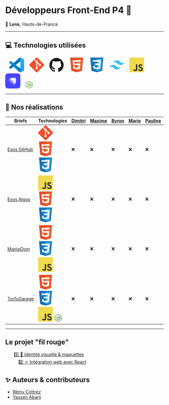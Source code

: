 # Développeurs Front-End P4 🚀

📍 **Lens**, Hauts-de-France

---

## 💻 Technologies utilisées

&nbsp;&nbsp;
![VS Code](./img/vscode.svg)
&nbsp;&nbsp;
![Git](./img/git.svg)
&nbsp;&nbsp;
![GitHub](./img/github.svg)
&nbsp;&nbsp;
![HTML](./img/html.svg)
&nbsp;&nbsp;
![CSS](./img/css.svg)
&nbsp;&nbsp;
![Tailwind](./img/tailwind.svg)
&nbsp;&nbsp;
![JavaScript](./img/javascript.svg)
&nbsp;&nbsp;
![Strapi](./img/strapi.svg)
&nbsp;&nbsp;
<img src="./img/nodejs.svg" width="24" alt="node Logo" />

---

## 🚀 Nos réalisations

| Briefs                                                               | Technologies                                                                                                  | [Dimitri](https://github.com/PandaaxDvlpt) | [Maxime](https://github.com/Maxeile) | [Byron](https://github.com/Drakane) | [Marie](https://github.com/Llewenaa) | [Pauline](https://github.com/Pauline-13) | [Loris](https://github.com/Sirolbfr) | [Laurine](https://github.com/BouchartLaurine) | [Bryan](https://github.com/bryanT062) | [Rachel](https://github.com/arcanom) | [Alireza](https://github.com/AlirezaAlavi7713) | [Tony](https://github.com/Tonny654) | [Sébastien](https://github.com/sebastien-76) | [Luigi](https://github.com/tuirz) | [Nassima](https://github.com/nasskconcept) | [Corentin](https://github.com/arcanom) |
| -------------------------------------------------------------------- | ------------------------------------------------------------------------------------------------------------- | ------------------------------------------ | ------------------------------------ | ----------------------------------- | ------------------------------------ | ---------------------------------------- | ------------------------------------ | --------------------------------------------- | ------------------------------------- | ------------------------------------ | ---------------------------------------------- | ----------------------------------- | -------------------------------------------- | --------------------------------- | ------------------------------------------ | -------------------------------------- |
| [Exos GitHub](https://github.com/2025-dev-Front-Lens-P4/Exos_Github) | ![Git](./img/git.svg) ![HTML](./img/html.svg) ![CSS](./img/css.svg)                                           | ❌                                         | ❌                                   | ❌                                  | ❌                                   | ❌                                       | ❌                                   | ❌                                            | ❌                                    | ❌                                   | ❌                                             | ❌                                  | ❌                                           | ❌                                | ❌                                         | ❌                                     |
| [Exos Algos](https://github.com/2025-dev-Front-Lens-P4/Exos_Algos)   | ![JavaScript](./img/javascript.svg) ![HTML](./img/html.svg) ![CSS](./img/css.svg)                             | ❌                                         | ❌                                   | ❌                                  | ❌                                   | ❌                                       | ❌                                   | ❌                                            | ❌                                    | ❌                                   | ❌                                             | ❌                                  | ❌                                           | ❌                                | ❌                                         | ❌                                     |
| [ManipDom](https://github.com/2025-dev-Front-Lens-P4/ManipDOM)       | ![HTML](./img/html.svg) ![CSS](./img/css.svg) ![JavaScript](./img/javascript.svg)                             | ❌                                         | ❌                                   | ❌                                  | ❌                                   | ❌                                       | ❌                                   | ❌                                            | ❌                                    | ❌                                   | ❌                                             | ❌                                  | ❌                                           | ❌                                | ❌                                         | ❌                                     |
| [TurfuGarage](https://github.com/2025-dev-Front-Lens-P4/TurfuGarage) | ![HTML](./img/html.svg) ![CSS](./img/css.svg) ![JavaScript](./img/javascript.svg) ![NodeJS](./img/nodejs.png) | ❌                                         | ❌                                   | ❌                                  | ❌                                   | ❌                                       | ❌                                   | ❌                                            | ❌                                    | ❌                                   | ❌                                             | ❌                                  | ❌                                           | ❌                                | ❌                                         | ❌                                     |

---

## Le projet "fil rouge"

&emsp;&emsp;[1️⃣ 🎨 Identité visuelle & maquettes](https://github.com/2025-dev-Front-Lens-P4/project-1)  
&emsp;&emsp;&emsp;[2️⃣ ⚛️ Intégration web avec React](https://github.com/2025-dev-Front-Lens-P4/project-2)  

## ✨ Auteurs & contributeurs

- [Rémy Cottrez](https://github.com/RemyCTRZ)
- [Yassen Abarji](https://github.com/yabarji59)
